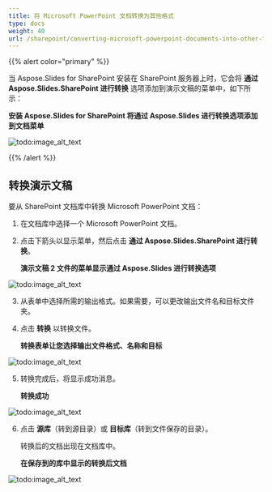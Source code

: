 ```yaml
---
title: 将 Microsoft PowerPoint 文档转换为其他格式
type: docs
weight: 40
url: /sharepoint/converting-microsoft-powerpoint-documents-into-other-formats/
---
```


{{% alert color="primary" %}} 

当 Aspose.Slides for SharePoint 安装在 SharePoint 服务器上时，它会将 **通过 Aspose.Slides.SharePoint 进行转换** 选项添加到演示文稿的菜单中，如下所示： 

**安装 Aspose.Slides for SharePoint 将通过 Aspose.Slides 进行转换选项添加到文档菜单** 

![todo:image_alt_text](converting-microsoft-powerpoint-documents-into-other-formats_1.png)

{{% /alert %}} 
## **转换演示文稿**
要从 SharePoint 文档库中转换 Microsoft PowerPoint 文档： 

1. 在文档库中选择一个 Microsoft PowerPoint 文档。
2. 点击下箭头以显示菜单，然后点击 **通过 Aspose.Slides.SharePoint 进行转换**。 

   **演示文稿 2 文件的菜单显示通过 Aspose.Slides 进行转换选项** 

![todo:image_alt_text](converting-microsoft-powerpoint-documents-into-other-formats_2.png)



3. 从表单中选择所需的输出格式。如果需要，可以更改输出文件名和目标文件夹。
4. 点击 **转换** 以转换文件。 

   **转换表单让您选择输出文件格式、名称和目标** 

![todo:image_alt_text](converting-microsoft-powerpoint-documents-into-other-formats_3.png)



5. 转换完成后，将显示成功消息。 

   **转换成功** 

![todo:image_alt_text](converting-microsoft-powerpoint-documents-into-other-formats_4.png)



6. 点击 **源库**（转到源目录）或 **目标库**（转到文件保存的目录）。 

   转换后的文档出现在文档库中。 

   **在保存到的库中显示的转换后文档** 

![todo:image_alt_text](converting-microsoft-powerpoint-documents-into-other-formats_5.png)
